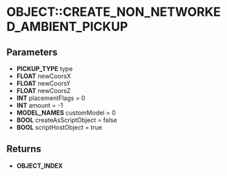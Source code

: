 # OBJECT::CREATE_NON_NETWORKED_AMBIENT_PICKUP

## Parameters
* **PICKUP_TYPE** type
* **FLOAT** newCoorsX
* **FLOAT** newCoorsY
* **FLOAT** newCoorsZ
* **INT** placementFlags = 0
* **INT** amount = -1
* **MODEL_NAMES** customModel = 0
* **BOOL** createAsScriptObject = false
* **BOOL** scriptHostObject = true

## Returns
* **OBJECT_INDEX**